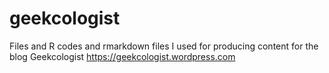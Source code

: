 # geekcologist
Files and R codes and rmarkdown files I used for producing content for the blog  Geekcologist
https://geekcologist.wordpress.com
